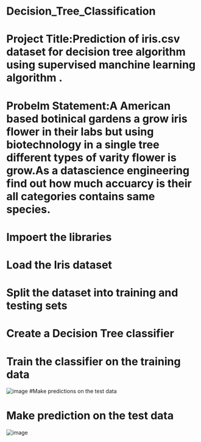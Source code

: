 # Decision_Tree_Classification

# Project Title:Prediction of iris.csv dataset for decision tree algorithm using supervised manchine learning algorithm .

# Probelm Statement:A American based botinical gardens a grow iris flower in their labs but using biotechnology in a single tree different types of varity flower is grow.As a datascience engineering find out how much accuarcy is their all categories contains same species.

# Impoert the libraries

# Load the Iris dataset

# Split the dataset into training and testing sets

# Create a Decision Tree classifier

# Train the classifier on the training data
 ![image](https://github.com/pavani701/Decision_Tree_Cassification/assets/143177749/52df2f3a-4b13-49c3-acda-ea382f24643d)
#Make predictions on the test data

# Make prediction on the test data
![image](https://github.com/pavani701/Decision_Tree_Cassification/assets/143177749/2c3e511a-ec6f-4e3a-b2b0-2bd0c465373c)
